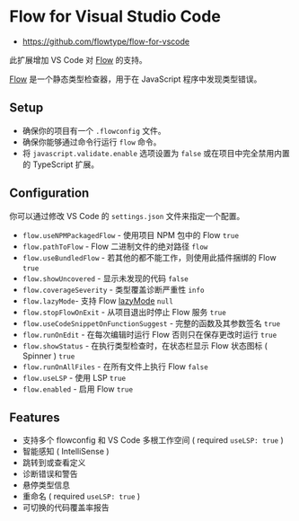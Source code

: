 # Flow for Visual Studio Code

- <https://github.com/flowtype/flow-for-vscode>

此扩展增加 VS Code 对 [Flow] 的支持。

[Flow] 是一个静态类型检查器，用于在 JavaScript 程序中发现类型错误。

[Flow]: <https://github.com/facebook/flow>

## Setup

- 确保你的项目有一个 `.flowconfig` 文件。
- 确保你能够通过命令行运行 `flow` 命令。
- 将 `javascript.validate.enable` 选项设置为 `false` 或在项目中完全禁用内置的 TypeScript 扩展。


## Configuration

你可以通过修改 VS Code 的 `settings.json` 文件来指定一个配置。

- `flow.useNPMPackagedFlow` - 使用项目 NPM 包中的 Flow `true`
- `flow.pathToFlow` - Flow 二进制文件的绝对路径 `flow`
- `flow.useBundledFlow` - 若其他的都不能工作，则使用此插件捆绑的 Flow `true`
- `flow.showUncovered` - 显示未发现的代码 `false`
- `flow.coverageSeverity` - 类型覆盖诊断严重性 `info`
- `flow.lazyMode`- 支持 Flow [lazyMode](https://flow.org/en/docs/lang/lazy-modes/) `null`
- `flow.stopFlowOnExit` - 从项目退出时停止 Flow 服务 `true`
- `flow.useCodeSnippetOnFunctionSuggest` - 完整的函数及其参数签名 `true`
- `flow.runOnEdit` - 在每次编辑时运行 Flow 否则只在保存更改时运行 `true`
- `flow.showStatus` - 在执行类型检查时，在状态栏显示 Flow 状态图标 ( Spinner ) `true`
- `flow.runOnAllFiles` - 在所有文件上执行 Flow `false`
- `flow.useLSP` - 使用 LSP `true`
- `flow.enabled` - 启用 Flow `true`

## Features

- 支持多个 flowconfig 和 VS Code 多根工作空间 ( required `useLSP: true` )
- 智能感知 ( IntelliSense )
- 跳转到或查看定义
- 诊断错误和警告
- 悬停类型信息
- 重命名 ( required `useLSP: true` )
- 可切换的代码覆盖率报告
